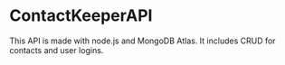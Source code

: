 # ContactKeeperAPI

This API is made with node.js and MongoDB Atlas.
It includes CRUD for contacts and user logins.
